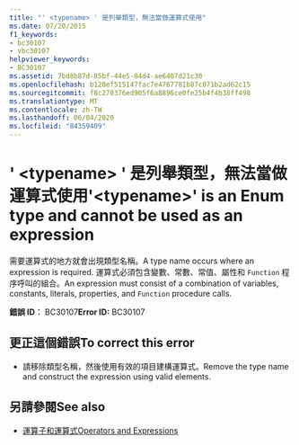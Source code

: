 ```yaml
---
title: "' <typename> ' 是列舉類型，無法當做運算式使用"
ms.date: 07/20/2015
f1_keywords:
- bc30107
- vbc30107
helpviewer_keywords:
- BC30107
ms.assetid: 7bd8b87d-85bf-44e5-84d4-ae6407d21c30
ms.openlocfilehash: b120ef515147fac7e4767781b87c071b2ad62c15
ms.sourcegitcommit: f8c270376ed905f6a8896ce0fe25b4f4b38ff498
ms.translationtype: MT
ms.contentlocale: zh-TW
ms.lasthandoff: 06/04/2020
ms.locfileid: "84359409"
---
```

# <a name="typename-is-an-enum-type-and-cannot-be-used-as-an-expression"></a><span data-ttu-id="f6b3e-102">' \<typename> ' 是列舉類型，無法當做運算式使用</span><span class="sxs-lookup"><span data-stu-id="f6b3e-102">'\<typename>' is an Enum type and cannot be used as an expression</span></span>
<span data-ttu-id="f6b3e-103">需要運算式的地方就會出現類型名稱。</span><span class="sxs-lookup"><span data-stu-id="f6b3e-103">A type name occurs where an expression is required.</span></span> <span data-ttu-id="f6b3e-104">運算式必須包含變數、常數、常值、屬性和 `Function` 程序呼叫的組合。</span><span class="sxs-lookup"><span data-stu-id="f6b3e-104">An expression must consist of a combination of variables, constants, literals, properties, and `Function` procedure calls.</span></span>  
  
 <span data-ttu-id="f6b3e-105">**錯誤 ID︰** BC30107</span><span class="sxs-lookup"><span data-stu-id="f6b3e-105">**Error ID:** BC30107</span></span>  
  
## <a name="to-correct-this-error"></a><span data-ttu-id="f6b3e-106">更正這個錯誤</span><span class="sxs-lookup"><span data-stu-id="f6b3e-106">To correct this error</span></span>  
  
- <span data-ttu-id="f6b3e-107">請移除類型名稱，然後使用有效的項目建構運算式。</span><span class="sxs-lookup"><span data-stu-id="f6b3e-107">Remove the type name and construct the expression using valid elements.</span></span>  
  
## <a name="see-also"></a><span data-ttu-id="f6b3e-108">另請參閱</span><span class="sxs-lookup"><span data-stu-id="f6b3e-108">See also</span></span>

- [<span data-ttu-id="f6b3e-109">運算子和運算式</span><span class="sxs-lookup"><span data-stu-id="f6b3e-109">Operators and Expressions</span></span>](../programming-guide/language-features/operators-and-expressions/index.md)
